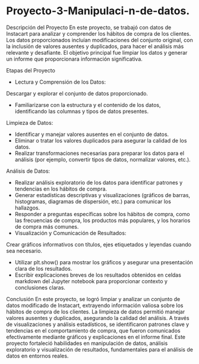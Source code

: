 # Proyecto-3-Manipulaci-n-de-datos.

Descripción del Proyecto
En este proyecto, se trabajó con datos de Instacart para analizar y comprender los hábitos de compra de los clientes. Los datos proporcionados incluían modificaciones del conjunto original, con la inclusión de valores ausentes y duplicados, para hacer el análisis más relevante y desafiante. El objetivo principal fue limpiar los datos y generar un informe que proporcionara información significativa.

Etapas del Proyecto
- Lectura y Comprensión de los Datos:

Descargar y explorar el conjunto de datos proporcionado.
- Familiarizarse con la estructura y el contenido de los datos, identificando las columnas y tipos de datos presentes.
  
Limpieza de Datos:
- Identificar y manejar valores ausentes en el conjunto de datos.
- Eliminar o tratar los valores duplicados para asegurar la calidad de los datos.
- Realizar transformaciones necesarias para preparar los datos para el análisis (por ejemplo, convertir tipos de datos, normalizar valores, etc.).
  
Análisis de Datos:
- Realizar análisis exploratorio de los datos para identificar patrones y tendencias en los hábitos de compra.
- Generar estadísticas descriptivas y visualizaciones (gráficos de barras, histogramas, diagramas de dispersión, etc.) para comunicar los hallazgos.
- Responder a preguntas específicas sobre los hábitos de compra, como las frecuencias de compra, los productos más populares, y los horarios de compra más comunes.
- Visualización y Comunicación de Resultados:

Crear gráficos informativos con títulos, ejes etiquetados y leyendas cuando sea necesario.
- Utilizar plt.show() para mostrar los gráficos y asegurar una presentación clara de los resultados.
- Escribir explicaciones breves de los resultados obtenidos en celdas markdown del Jupyter notebook para proporcionar contexto y conclusiones claras.
  
Conclusión
En este proyecto, se logró limpiar y analizar un conjunto de datos modificado de Instacart, extrayendo información valiosa sobre los hábitos de compra de los clientes. La limpieza de datos permitió manejar valores ausentes y duplicados, asegurando la calidad del análisis. A través de visualizaciones y análisis estadísticos, se identificaron patrones clave y tendencias en el comportamiento de compra, que fueron comunicados efectivamente mediante gráficos y explicaciones en el informe final. Este proyecto fortaleció habilidades en manipulación de datos, análisis exploratorio y visualización de resultados, fundamentales para el análisis de datos en entornos reales.
